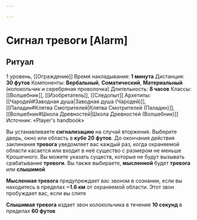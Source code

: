 ```yaml
---

---
```

# Сигнал тревоги [Alarm]
## Ритуал
1 уровень, [[Ограждение]]
Время накладывания: **1 минута**
Дистанция: **30 футов**
Компоненты: **Вербальный**, **Соматический**, **Материальный** (колокольчик и серебряная проволочка)
Длительность: **8 часов**
Классы: [[Волшебник]], [[Изобретатель]], [[Следопыт]]
Архетипы: [[Чародей#Заводная душа|Заводная душа (Чародей)]], [[Паладин#Клятва Смотрителей|Клятва Смотрителей (Паладин)]], [[Волшебник#Школа Древностей|Школа Древностей (Волшебник)]]
Источник: «Player's handbook»

Вы устанавливаете **сигнализацию** на случай вторжения. Выберите дверь, окно или область в **кубе 20 футов**. До окончания действия заклинания **тревога** уведомляет вас каждый раз, когда охраняемой области касается или входит в неё существо с размером не меньше Крошечного. Вы можете указать существ, которые не будут вызывать срабатывание **тревоги**. Вы также выбираете, **мысленной** будет **тревога** или **слышимой**

**Мысленная тревога** предупреждает вас звоном в сознании, если вы находитесь в пределах **~1.6 км** от охраняемой области. Этот звон пробуждает вас, если вы спите

**Слышимая тревога** издает звон колокольчика в течение **10 секунд** в пределах **60 футов**